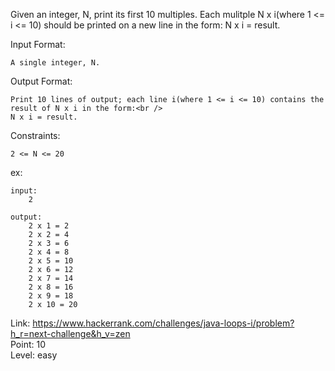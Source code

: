 Given an integer, N, print its first 10 multiples. Each mulitple N x i(where 1 <= i <= 10) should be printed on a new line in the form: N x i = result.

Input Format:

	A single integer, N.

Output Format:

	Print 10 lines of output; each line i(where 1 <= i <= 10) contains the result of N x i in the form:<br />
	N x i = result.

Constraints:

	2 <= N <= 20

ex:

	input:
		2

	output:
		2 x 1 = 2
		2 x 2 = 4
		2 x 3 = 6
		2 x 4 = 8
		2 x 5 = 10
		2 x 6 = 12
		2 x 7 = 14
		2 x 8 = 16
		2 x 9 = 18
		2 x 10 = 20

Link: https://www.hackerrank.com/challenges/java-loops-i/problem?h_r=next-challenge&h_v=zen<br />
Point: 10<br />
Level: easy